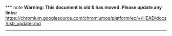 *** note
**Warning: This document is old & has moved.  Please update any links:**<br>
https://chromium.googlesource.com/chromiumos/platform/ec/+/HEAD/docs/usb_updater.md
***


